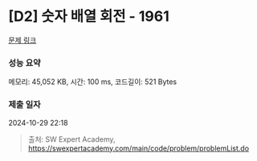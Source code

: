 # [D2] 숫자 배열 회전 - 1961 

[문제 링크](https://swexpertacademy.com/main/code/problem/problemDetail.do?contestProbId=AV5Pq-OKAVYDFAUq) 

### 성능 요약

메모리: 45,052 KB, 시간: 100 ms, 코드길이: 521 Bytes

### 제출 일자

2024-10-29 22:18



> 출처: SW Expert Academy, https://swexpertacademy.com/main/code/problem/problemList.do